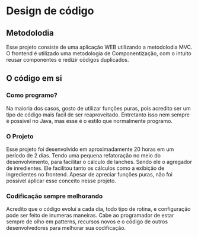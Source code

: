 # Design de código

## Metodolodia

Esse projeto consiste de uma aplicação WEB utilizando a metodolodia MVC.
O frontend é utilizado uma metodologia de Componentização,
com o intuito reusar componentes e redizir códigos duplicados.
 
## O código em si

### Como programo?

Na maioria dos casos, gosto de utilizar funções puras, pois acredito ser um tipo
de código mais facil de ser reaproveitado. Entretanto isso nem sempre é possivel no Java,
mas esse é o estilo que normalmente programo.

### O Projeto

Esse projeto foi desenvolvido em aproximadamente 20 horas em um período de 2 dias. Tendo uma pequena refatoração no
meio do desenvolvimento, para facilitar o cálculo de lanches. Sendo ele o agregador de inredientes. Ele facilitou
tanto os cálculos como a exibição de ingredientes no frontend. Apesar de apreciar funções puras, não foi possível
aplicar esse conceito nesse projeto.
 

### Codificação sempre melhorando

Acredito que o código evolui a cada dia, todo tipo de rotina, e configuração pode ser feito de inumeras maneiras.
Cabe ao programador de estar sempre de olho em patterns, recursos novos e o código de outros desenvolvedores
para melhorar sua codificação.